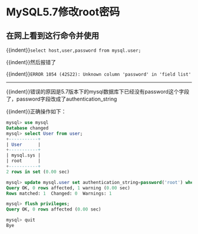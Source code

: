 # MySQL5.7修改root密码

<!--more-->

## 在网上看到这行命令并使用
{{indent}}`select host,user,password from mysql.user;`

{{indent}}然后报错了

{{indent}}`ERROR 1054 (42S22): Unknown column 'password' in 'field list'`

---

{{indent}}错误的原因是5.7版本下的mysql数据库下已经没有password这个字段了，password字段改成了authentication_string

{{indent}}正确操作如下：

```sql
mysql> use mysql
Database changed
mysql> select User from user;
+-----------+
| User      |
+-----------+
| mysql.sys |
| root      |
+-----------+
2 rows in set (0.00 sec)

mysql> update mysql.user set authentication_string=password('root') where user='root';
Query OK, 0 rows affected, 1 warning (0.00 sec)
Rows matched: 1  Changed: 0  Warnings: 1

mysql> flush privileges;
Query OK, 0 rows affected (0.00 sec)

mysql> quit
Bye
```




